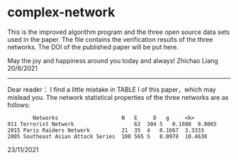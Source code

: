 # complex-network
This is the improved algorithm program and the three open source data sets used in the paper.
The file contains the verification results of the three networks.
The DOI of the published paper will be put here.

May the joy and happiness around you today and always!
Zhichao Liang
20/6/2021

----------------------------------------------------------------------------------------------
Dear reader：
    I find a little mistake in TABLE I of this paper，which may mislead you.
    The network statistical properties of the three networks are as follows:

            Networks	                N	E	  D	  g	    <k>
    911 Terrorist Network	                62	304	5	0.1608	9.8065
    2015 Paris Raiders Network	        21	35	4	0.1667	3.3333
    2005 Southeast Asian Attack Series	108	565	5	0.0978	10.4630

23/11/2021
